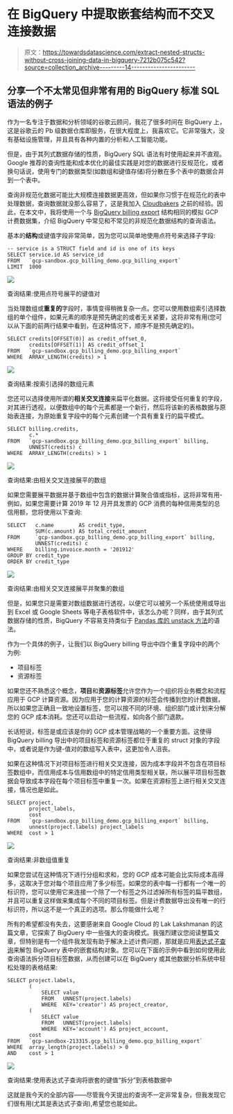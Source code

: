 # 在 BigQuery 中提取嵌套结构而不交叉连接数据

> 原文：<https://towardsdatascience.com/extract-nested-structs-without-cross-joining-data-in-bigquery-7212b075c542?source=collection_archive---------14----------------------->

## 分享一个不太常见但非常有用的 BigQuery 标准 SQL 语法的例子

作为一名专注于数据和分析领域的谷歌云顾问，我花了很多时间在 BigQuery 上，这是谷歌云的 Pb 级数据仓库即服务，在很大程度上，我喜欢它。它非常强大，没有基础设施管理，并且具有各种内置的分析和人工智能功能。

但是，由于其列式数据存储的性质，BigQuery SQL 语法有时使用起来并不直观。Google 推荐的查询性能和成本优化的最佳实践是对您的数据进行反规范化，或者换句话说，使用专门的数据类型(如数组和键值存储)将分散在多个表中的数据合并到一个表中。

查询非规范化数据可能比大规模连接数据更高效，但如果你习惯于在规范化的表中处理数据，查询数据就没那么容易了，这是我加入 [Cloudbakers](https://www.cloudbakers.com/) 之前的经验。因此，在本文中，我将使用一个与 [BigQuery billing export](https://cloud.google.com/billing/docs/how-to/export-data-bigquery) 结构相同的模拟 GCP 计费数据集，介绍 BigQuery 中常见和不常见的非规范化数据结构的查询语法。

基本的**结构**或键值字段非常简单，因为您可以简单地使用点符号来选择子字段:

```
-- service is a STRUCT field and id is one of its keys
SELECT service.id AS service_id
FROM   `gcp-sandbox.gcp_billing_demo.gcp_billing_export`
LIMIT  1000
```

![](img/116a5abd29f75fd3645d0a18b4e0e1f1.png)

查询结果:使用点符号展平的键值对

当处理数组或**重复的**字段时，事情变得稍微复杂一点。您可以使用数组索引选择数组的单个组件，如果元素的顺序是预先确定的或者无关紧要，这将非常有用(您可以从下面的前两行结果中看到，在这种情况下，顺序不是预先确定的)。

```
SELECT credits[OFFSET(0)] as credit_offset_0,
       credits[OFFSET(1)] AS credit_offset_1
FROM   `gcp-sandbox.gcp_billing_demo.gcp_billing_export`
WHERE  ARRAY_LENGTH(credits) > 1
```

![](img/ed0d4c17cfd08e3d48dd6b80ac1672fa.png)

查询结果:按索引选择的数组元素

您还可以选择使用所谓的**相关交叉连接**来扁平化数据。这将接受任何重复的字段，对其进行透视，以便数组中的每个元素都是一个新行，然后将该新的表格数据与原始表连接，为原始重复字段中的每个元素创建一个具有重复行的扁平模式。

```
SELECT billing.credits,
       c.*
FROM   `gcp-sandbox.gcp_billing_demo.gcp_billing_export` billing,
       UNNEST(credits) c
WHERE  ARRAY_LENGTH(credits) > 1
```

![](img/0426b0e16d9a52e3fef1b9c6f0793f1a.png)

查询结果:由相关交叉连接展平的数组

如果您需要展平数据并基于数组中包含的数据计算聚合值或指标，这将非常有用-例如，如果您需要计算 2019 年 12 月开具发票的 GCP 消费的每种信用类型的总信用额，您将使用以下查询:

```
SELECT   c.name        AS credit_type,
         SUM(c.amount) AS total_credit_amount
FROM     `gcp-sandbox.gcp_billing_demo.gcp_billing_export` billing,
         UNNEST(credits) c
WHERE    billing.invoice.month = '201912'
GROUP BY credit_type
ORDER BY credit_type
```

![](img/a3966253a041915ef036ad7f4da263c8.png)

查询结果:由相关交叉连接展平并聚集的数组

但是，如果您只是需要对数组数据进行透视，以便它可以被另一个系统使用或导出到 Excel 或 Google Sheets 等电子表格软件中，该怎么办呢？同样，由于其列式数据存储的性质，BigQuery 不容易支持类似于 [Pandas 库的 unstack 方法](https://pandas.pydata.org/pandas-docs/stable/reference/api/pandas.DataFrame.unstack.html)的语法。

作为一个具体的例子，让我们以 BigQuery billing 导出中四个重复字段中的两个为例:

*   项目标签
*   资源标签

如果您还不熟悉这个概念，**项目**和**资源标签**允许您作为一个组织将业务概念和流程应用于 GCP 计算资源。因为应用于您的计算资源的标签会传播到您的计费数据，所以如果您正确且一致地设置标签，您可以按不同的环境、组织部门或计划来分解您的 GCP 成本消耗。您还可以启动一些流程，如向各个部门退款。

长话短说，标签是或应该是你的 GCP 成本管理战略的一个重要方面。这使得 BigQuery billing 导出中的项目标签和资源标签都位于重复的 struct 对象的字段中，或者说是作为键-值对的数组写入表中，这更加令人沮丧。

如果在这种情况下对项目标签进行相关交叉连接，因为成本字段并不包含在项目标签数组中，而信用成本与信用数组中的特定信用类型相关联，所以展平项目标签数据会导致成本字段在每个项目标签中重复一次。如果在资源标签上进行相关交叉连接，情况也是如此。

```
SELECT project,
       project_labels,
       cost
FROM   `gcp-sandbox.gcp_billing_demo.gcp_billing_export` billing,
       unnest(project.labels) project_labels
WHERE  cost > 1
```

![](img/7bbe72a0ce4c1b8aed2d7eb6a6c15543.png)

查询结果:非数组值重复

如果您尝试在这种情况下进行分组和求和，您的 GCP 成本可能会比实际成本高得多，这取决于您对每个项目应用了多少标签。如果您的表中每一行都有一个唯一的标识符，您可以使用它来连接一个除了一个标签之外过滤掉所有标签的扁平数组，并且可以重复这样做来集成每个不同的项目标签。但是计费数据导出没有唯一的行标识符，所以这不是一个真正的选项。那么你能做什么呢？

所有的希望都没有失去，这要感谢来自 Google Cloud 的 Lak Lakshmanan 的这篇文章，它探索了 BigQuery 中一些强大的查询模式。我强烈建议您阅读整篇文章，但特别是有一个组件我发现有助于解决上述计费问题，那就是应用[表达式子查询](https://cloud.google.com/bigquery/docs/reference/standard-sql/expression_subqueries)来解包 BigQuery 表中的嵌套结构对象。您可以在下面的示例中看到如何使用此查询语法拆分项目标签数据，从而创建可以在 BigQuery 或其他数据分析系统中轻松处理的表格结果:

```
SELECT project.labels,
       (
           SELECT value
           FROM   UNNEST(project.labels)
           WHERE  KEY='creator') AS project_creator,
       (
           SELECT value
           FROM   UNNEST(project.labels)
           WHERE  KEY='account') AS project_account,
       cost
FROM   `gcp-sandbox-213315.gcp_billing_demo.gcp_billing_export`
WHERE  array_length(project.labels) > 0
AND    cost > 1
```

![](img/287a338720948fabbfef1b910e769986.png)

查询结果:使用表达式子查询将嵌套的键值“拆分”到表格数据中

这就是我今天的全部内容——尽管我今天提出的查询不一定非常复杂，但我发现它们很有用(尤其是表达式子查询),希望您也能如此。